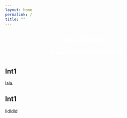 ```yaml
---
layout: home
permalink: /
title: ""
---
```




<body>    
<div class="page-lead" style="background-image:url(https://www.alliedtelesis.com/sites/default/files/iot-network-blog-min.jpg)">
      <div class="wrap page-lead-content">
        <h2>Laura D'Angelo</h2>
        <h4>PhD student @ University of Padova</h4>
      </div><!-- /.page-lead-content -->
    </div><!-- /.page-lead -->
    

<div id="page-wrapper">
<!--[if lt IE 9]><div class="upgrade notice-warning"><strong>Your browser is quite old!</strong> Why not <a href="http://whatbrowser.org/">upgrade to a newer one</a> to better enjoy this site?</div><![endif]-->
<div id="main" role="main">
        <div class="wrap">
          <div class="page-title">
            <h1></h1>
            
</div>
<div class="archive-wrap">
<div class="page-content">
<div class="tiles">

<div class="tile">
  <h2 class="post-title">Int1</h2>
  <p class="post-excerpt">lala.</p>
</div><!-- /.tile -->

<div class="tile">
  <h2 class="post-title">Int1</h2>
  <p class="post-excerpt">lldldld</p>
</div><!-- /.tile -->

</div>
<!-- /.tiles -->

</div><!-- /.page-content -->
</div><!-- /.archive-wrap -->
</div><!-- /.wrap -->
</div><!-- /#main -->

</div>
</body>

<style>
element {
    background-image: url(https://www.alliedtelesis.com/sites/default/files/iot-network-blog-min.jpg);
}
.page-lead {
    background-position: center top;
    background-repeat: no-repeat;
    background-attachment: fixed;
    background-size: cover;
    text-align: center;
    color: #fff;
}
body {
    margin: 0;
}
</style>
